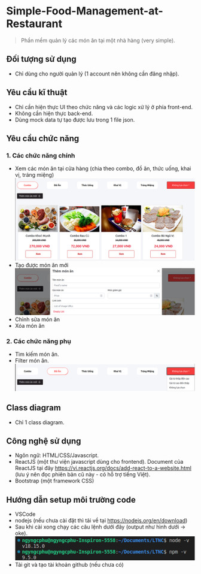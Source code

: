 # Simple-Food-Management-at-Restaurant
> Phần mềm quản lý các món ăn tại một nhà hàng (very simple).
## Đối tượng sử dụng
- Chỉ dùng cho người quản lý (1 account nên không cần đăng nhập).
## Yêu cầu kĩ thuật
- Chỉ cần hiện thực UI theo chức năng và các logic xử lý ở phía front-end.
- Không cần hiện thực back-end.
- Dùng mock data tự tạo được lưu trong 1 file json.
## Yêu cầu chức năng
### 1. Các chức năng chính
- Xem các món ăn tại cửa hàng (chia theo combo, đồ ăn, thức uống, khai vị, tráng miệng)
![view](/img/view.png)
- Tạo được món ăn mới
![add](/img/add.png)
- Chỉnh sửa món ăn
- Xóa món ăn
### 2. Các chức năng phụ
- Tìm kiếm món ăn.
- Filter món ăn.
![filter](/img/filter.png)
## Class diagram
- Chỉ 1 class diagram.
## Công nghệ sử dụng
- Ngôn ngữ: HTML/CSS/Javascript.
- ReactJS (một thư viện javascript dùng cho frontend). Document của ReactJS tại đây https://vi.reactjs.org/docs/add-react-to-a-website.html (lưu ý nên đọc phiên bản cũ này - có hỗ trợ tiếng Việt).
- Bootstrap (một framework CSS)
## Hướng dẫn setup môi trường code
- VSCode
- nodejs (nếu chưa cài đặt thì tải về tại https://nodejs.org/en/download)
- Sau khi cài xong chạy các câu lệnh dưới đây (output như hình dưới -> oke).
![node-npm](/img/node-npm.png)
- Tải git và tạo tài khoản github (nếu chưa có)

